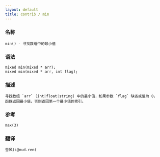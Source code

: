 ```yaml
---
layout: default
title: contrib / min
---
```


### 名称

    min() - 寻找数组中的最小值

### 语法

    mixed min(mixed * arr);
    mixed min(mixed * arr, int flag);

### 描述

    寻找数组 `arr` (int|float|string) 中的最小值，如果参数 `flag` 缺省或值为 0，函数返回最小值，否则返回第一个最小值的索引。

### 参考

    max(3)

### 翻译 ###

    雪风(i@mud.ren)
